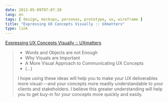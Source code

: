 ```yaml
---
date: 2012-05-09T07:07:28
lang: en
tags: [ design, mockups, personas, prototype, ux, wireframe ]
title: "Expressing UX Concepts Visually :: UXmatters"
type: link
---
```


[Expressing UX Concepts Visually ::
UXmatters](http://www.uxmatters.com/mt/archives/2012/05/expressing-ux-concepts-visually.php)

> -   Words and Objects are not Enough
> -   Why Visuals are Important
> -   A More Visual Approach to Communicating UX Concepts
> -   (...)
>
> I hope using these ideas will help you to make your UX deliverables
> more visual---and your concepts more readily understandable to your
> clients and stakeholders. I believe this greater understanding will
> help you to get buy-in for your concepts more quickly and easily.

